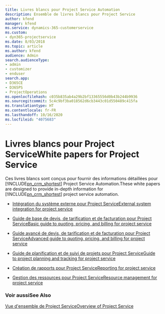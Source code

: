 ```yaml
---
title: Livres blancs pour Project Service Automation
description: Ensemble de livres blancs pour Project Service
author: kfend
manager: kfend
ms.service: dynamics-365-customerservice
ms.custom:
- dyn365-projectservice
ms.date: 8/03/2018
ms.topic: article
ms.author: kfend
audience: Admin
search.audienceType:
- admin
- customizer
- enduser
search.app:
- D365CE
- D365PS
- ProjectOperations
ms.openlocfilehash: c035b835ab4a29b2bf13365556d0b43b244b9936
ms.sourcegitcommit: 5c4c9bf3ba018562d6cb3443c01d550489c415fa
ms.translationtype: HT
ms.contentlocale: fr-FR
ms.lasthandoff: 10/16/2020
ms.locfileid: "4075683"
---
```

# <a name="white-papers-for-project-service"></a><span data-ttu-id="fb8be-103">Livres blancs pour Project Service</span><span class="sxs-lookup"><span data-stu-id="fb8be-103">White papers for Project Service</span></span>

<span data-ttu-id="fb8be-104">Ces livres blancs sont conçus pour fournir des informations détaillées pour [!INCLUDE[pn_crm_shortest](../includes/pn-crm-shortest.md)] Project Service Automation.</span><span class="sxs-lookup"><span data-stu-id="fb8be-104">These white papers are designed to provide in-depth information for [!INCLUDE[pn_crm_shortest](../includes/pn-crm-shortest.md)] project service automation.</span></span>

-   [<span data-ttu-id="fb8be-105">Intégration du système externe pour Project Service</span><span class="sxs-lookup"><span data-stu-id="fb8be-105">External system integration for project service</span></span>](https://go.microsoft.com/fwlink/?LinkId=825445)

-   [<span data-ttu-id="fb8be-106">Guide de base de devis, de tarification et de facturation pour Project Service</span><span class="sxs-lookup"><span data-stu-id="fb8be-106">Basic guide to quoting, pricing, and billing for project service</span></span>](https://go.microsoft.com/fwlink/?LinkId=825241)

-   [<span data-ttu-id="fb8be-107">Guide avancé de devis, de tarification et de facturation pour Project Service</span><span class="sxs-lookup"><span data-stu-id="fb8be-107">Advanced guide to quoting, pricing, and billing for project service</span></span>](https://go.microsoft.com/fwlink/?LinkId=825242)

-   [<span data-ttu-id="fb8be-108">Guide de planification et de suivi de projets pour Project Service</span><span class="sxs-lookup"><span data-stu-id="fb8be-108">Guide to project planning and tracking for project service</span></span>](https://go.microsoft.com/fwlink/?LinkId=825243)

-   [<span data-ttu-id="fb8be-109">Création de rapports pour Project Service</span><span class="sxs-lookup"><span data-stu-id="fb8be-109">Reporting for project service</span></span>](https://go.microsoft.com/fwlink/?LinkId=825446)

-   [<span data-ttu-id="fb8be-110">Gestion des ressources pour Project Service</span><span class="sxs-lookup"><span data-stu-id="fb8be-110">Resource management for project service</span></span>](https://go.microsoft.com/fwlink/?LinkId=825244)

### <a name="see-also"></a><span data-ttu-id="fb8be-111">Voir aussi</span><span class="sxs-lookup"><span data-stu-id="fb8be-111">See Also</span></span>
 [<span data-ttu-id="fb8be-112">Vue d'ensemble de Project Service</span><span class="sxs-lookup"><span data-stu-id="fb8be-112">Overview of Project Service</span></span>](../psa/overview.md)

